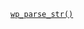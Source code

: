 <p><code><a href="https://developer.wordpress.org/reference/functions/wp_parse_str/">wp_parse_str()</a></code></p>
